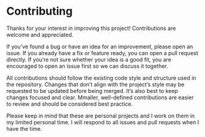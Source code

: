 # Contributing

Thanks for your interest in improving this project! Contributions are welcome and appreciated.

If you’ve found a bug or have an idea for an improvement, please open an issue. If you already have a fix or feature ready, you can open a pull request directly. If you’re not sure whether your idea is a good fit, you are encouraged to open an issue first so we can discuss it together.

All contributions should follow the existing code style and structure used in the repository. Changes that don’t align with the project’s style may be requested to be updated before being merged. It’s also best to keep changes focused and clear. Mmaller, well-defined contributions are easier to review and should be considered best practice.

Please keep in mind that these are personal projects and I work on them in my limited personal time. I will respond to all issues and pull requests when I have the time.